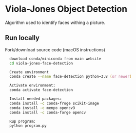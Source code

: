 # Viola-Jones Object Detection
Algorithm used to identify faces withing a picture. 

## Run locally

Fork/download source code (macOS instructions)

```zsh
  download conda/miniconda from main website
  cd viola-jones-face-detection 

  Create environment
  conda create --name face-detection python=3.8 (or newer)

  Activate environment:
  conda activate face-detection

  Install needed packages:
  conda install -c conda-froge scikit-image
  conda install -c menpo opencv3            
  conda install -c conda-forge opencv     

  Rup program:
  python program.py
```
    
